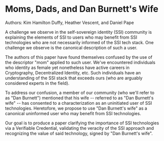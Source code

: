 # Moms, Dads, and Dan Burnett's Wife

Authors: Kim Hamilton Duffy, Heather Vescent, and Daniel Pape

A challenge we observe in the self-sovereign identity (SSI) community is explaining the elements of SSI to users who may benefit from SSI technologies who are not necessarily informed of the SSI tech stack. One challenge we observe is the canonical description of such a user.

The authors of this paper have found themselves confused by the use of the descriptor "mom" applied to such user. We've encountered individuals who identity as female yet nonetheless have active careers in Cryptography, Decentralized Identity, etc. Such individuals have an understanding of the SSI stack that exceeds ours (who are arguably considered experts in the field).

To address our confusion, a member of our community (who we'll refer to as "Dan Burnett") mentioned that his wife -- referred to as "Dan Burnett's wife" -- has consented to a characterization as an uninitiated user of SSI technologies. Heretofore, we propose to use "Dan Burnett's wife" as a canonical uninformed user who may benefit from SSI technologies.

Our goal is to produce a paper clarifying the importance of SSI technologies via a Verifiable Credential, validating the veracity of the SSI approach and recognizing the value of said technology, signed by "Dan Burnett's wife".
